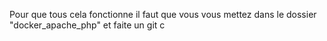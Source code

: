 Pour que tous cela fonctionne il faut que vous vous mettez dans le dossier "docker_apache_php" et faite un git c
